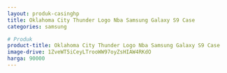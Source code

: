 ```yaml
---
layout: produk-casinghp
title: Oklahoma City Thunder Logo Nba Samsung Galaxy S9 Case
categories: samsung

# Produk
product-title: Oklahoma City Thunder Logo Nba Samsung Galaxy S9 Case
image-drive: 1ZveWT5iCeyLTrooWW97oyZsHIAW4RKdO
harga: 90000
---
```

